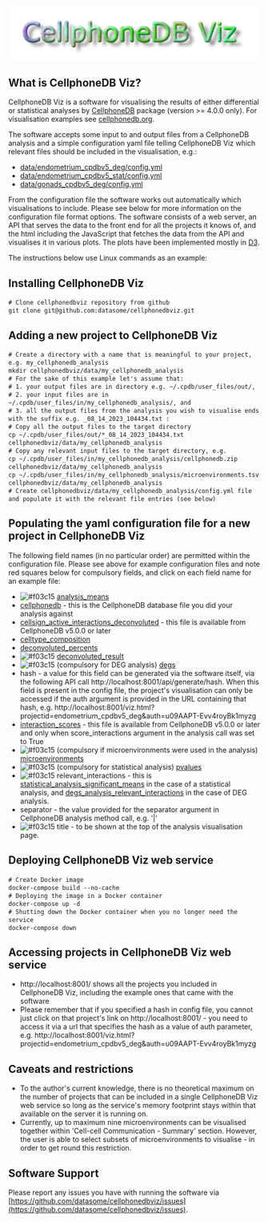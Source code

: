 ![CellphoneDB Viz logo](public/img/cellphonedbviz_logo.png?raw=true)

## What is CellphoneDB Viz?

CellphoneDB Viz is a software for visualising the results of either differential or statistical analyses by [CellphoneDB](https://pypi.org/project/CellphoneDB) package (version >= 4.0.0 only). 
For visualisation examples see [cellphonedb.org](https://www.cellphonedb.org/viz/index.html).

The software accepts some input to and output files from a CellphoneDB analysis and a simple configuration yaml file telling CellphoneDB Viz which relevant files should be included in the visualisation, e.g.:
   - [data/endometrium_cpdbv5_deg/config.yml](data/endometrium_cpdbv5_deg/config.yml)
   - [data/endometrium_cpdbv5_stat/config.yml](data/endometrium_cpdbv5_stat/config.yml)
   - [data/gonads_cpdbv5_deg/config.yml](data/gonads_cpdbv5_deg/config.yml)

From the configuration file the software works out automatically which visualisations to include. Please see below for more information on the configuration file format options.
The software consists of a web server, an API that serves the data to the front end for all the projects it knows of, and the html including the JavaScript that fetches the data from the API and visualises it in various plots.
The plots have been implemented mostly in [D3](https://d3js.org/).

The instructions below use Linux commands as an example:
## Installing CellphoneDB Viz
```shell
# Clone cellphonedbviz repository from github
git clone git@github.com:datasome/cellphonedbviz.git
```
## Adding a new project to CellphoneDB Viz
```shell
# Create a directory with a name that is meaningful to your project, e.g. my_cellphonedb_analysis
mkdir cellphonedbviz/data/my_cellphonedb_analysis
# For the sake of this example let's assume that:
# 1. your output files are in directory e.g. ~/.cpdb/user_files/out/, 
# 2. your input files are in ~/.cpdb/user_files/in/my_cellphonedb_analysis/, and
# 3. all the output files from the analysis you wish to visualise ends with the suffix e.g. _08_14_2023_104434.txt :
# Copy all the output files to the target directory
cp ~/.cpdb/user_files/out/*_08_14_2023_104434.txt cellphonedbviz/data/my_cellphonedb_analysis
# Copy any relevant input files to the target directory, e.g.
cp ~/.cpdb/user_files/in/my_cellphonedb_analysis/cellphonedb.zip cellphonedbviz/data/my_cellphonedb_analysis
cp ~/.cpdb/user_files/in/my_cellphonedb_analysis/microenvironments.tsv cellphonedbviz/data/my_cellphonedb_analysis
# Create cellphonedbviz/data/my_cellphonedb_analysis/config.yml file and populate it with the relevant file entries (see below)
```

## Populating the yaml configuration file for a new project in CellphoneDB Viz
The following field names (in no particular order) are permitted within the configuration file.
Please see above for example configuration files and note red squares below for compulsory fields, and click on each field name for an example file:
   - ![#f03c15](https://placehold.co/15x15/f03c15/f03c15.png) [analysis_means](data/endometrium_cpdbv5_deg/degs_analysis_means_08_14_2023_111234.txt)
   - [cellphonedb](data/endometrium_cpdbv5_deg/cellphonedb.zip) - this is the CellphoneDB database file you did your analysis against
   - [cellsign_active_interactions_deconvoluted](data/gonads_cpdbv5_deg/degs_analysis_CellSign_active_interactions_deconvoluted_08_01_2023_105213.txt) - this file is available from CellphoneDB v5.0.0 or later
   - [celltype_composition](data/endometrium_cpdbv5_deg/celltype_composition.tsv)
   - [deconvoluted_percents](data/gonads_cpdbv5_deg/degs_analysis_deconvoluted_percents_08_01_2023_105213.txt)
   - ![#f03c15](https://placehold.co/15x15/f03c15/f03c15.png) [deconvoluted_result](data/endometrium_cpdbv5_stat/statistical_analysis_deconvoluted_08_14_2023_105255)
   - ![#f03c15](https://placehold.co/15x15/f03c15/f03c15.png) (compulsory for DEG analysis) [degs](data/endometrium_cpdbv5_deg/degs_in_epithelials.tsv)
   - hash - a value for this field can be generated via the software itself, via the following API call http://localhost:8001/api/generate/hash. When this field is present in the config file, the project's visualisation can only be accessed if the auth argument is provided in the URL containing that hash, e.g. http://localhost:8001/viz.html?projectid=endometrium_cpdbv5_deg&auth=u09AAPT-Evv4royBk1myzg
   - [interaction_scores](data/endometrium_cpdbv5_stat/statistical_analysis_interaction_scores_08_14_2023_105255.txt) - this file is available from CellphoneDB v5.0.0 or later and only when score_interactions argument in the analysis call was set to True
   - ![#f03c15](https://placehold.co/15x15/f03c15/f03c15.png) (compulsory if microenvironments were used in the analysis) [microenvironments](data/endometrium_cpdbv5_stat/microenvironments.tsv)
   - ![#f03c15](https://placehold.co/15x15/f03c15/f03c15.png) (compulsory for statistical analysis) [pvalues](data/endometrium_cpdbv5_stat/statistical_analysis_pvalues_08_14_2023_105255.txt)
   - ![#f03c15](https://placehold.co/15x15/f03c15/f03c15.png) relevant_interactions - this is [statistical_analysis_significant_means](data/endometrium_cpdbv5_stat/statistical_analysis_significant_means_08_14_2023_105255.txt) in the case of a statistical analysis, and [degs_analysis_relevant_interactions](data/gonads_cpdbv5_deg/degs_analysis_relevant_interactions_08_01_2023_105213.txt) in the case of DEG analysis.
   - separator - the value provided for the separator argument in CellphoneDB analysis method call, e.g. '|'
   - ![#f03c15](https://placehold.co/15x15/f03c15/f03c15.png) title - to be shown at the top of the analysis visualisation page.

## Deploying CellphoneDB Viz web service
```shell
# Create Docker image
docker-compose build --no-cache
# Deploying the image in a Docker container
docker-compose up -d
# Shutting down the Docker container when you no longer need the service
docker-compose down
```
## Accessing projects in CellphoneDB Viz web service
   - http://localhost:8001/ shows all the projects you included in CellphoneDB Viz, including the example ones that came with the software
   - Please remember that if you specified a hash in config file, you cannot just click on that project's link on http://localhost:8001/ - you need to access it via a url that specifies the hash as a value of auth parameter, e.g. http://localhost:8001/viz.html?projectid=endometrium_cpdbv5_deg&auth=u09AAPT-Evv4royBk1myzg

## Caveats and restrictions
   - To the author's current knowledge, there is no theoretical maximum on the number of projects that can be included in a single CellphoneDB Viz web service so long as the service's memory footprint stays within that available on the server it is running on.
   - Currently, up to maximum nine microenvironments can be visualised together within 'Cell-cell Communication - Summary' section. However, the user is able to select subsets of microenvironments to visualise - in order to get round this restriction.

## Software Support
Please report any issues you have with running the software via [https://github.com/datasome/cellphonedbviz/issues](https://github.com/datasome/cellphonedbviz/issues).